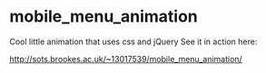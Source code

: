 # mobile_menu_animation
Cool little animation that uses css and jQuery
See it in action here:

http://sots.brookes.ac.uk/~13017539/mobile_menu_animation/
